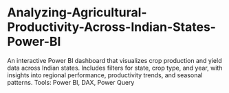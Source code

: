 # Analyzing-Agricultural-Productivity-Across-Indian-States-Power-BI
An interactive Power BI dashboard that visualizes crop production and yield data across Indian states. Includes filters for state, crop type, and year, with insights into regional performance, productivity trends, and seasonal patterns. Tools: Power BI, DAX, Power Query
